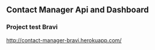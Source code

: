 ## Contact Manager Api and Dashboard



### Project test Bravi

http://contact-manager-bravi.herokuapp.com/
